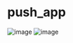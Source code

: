 # push_app

![image](https://github.com/diegopagini/Push-Notifications_Flutter/assets/62857778/4e94e328-e1db-4428-b96b-b36b33131f1f)
![image](https://github.com/diegopagini/Push-Notifications_Flutter/assets/62857778/1fa3a4d8-5b3d-46c8-a2c5-f3a2570f5056)
